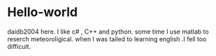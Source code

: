 # Hello-world
daidb2004  here. I like c# , C++ and python. some time I use matlab to reserch meteoroligical.
when I was tailed to learning english .I fell too difficult.

